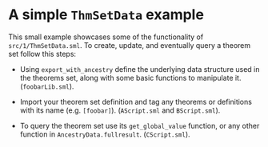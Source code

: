 # A simple `ThmSetData` example

This small example showcases some of the functionality of `src/1/ThmSetData.sml`.
To create, update, and eventually query a theorem set follow this steps:

* Using `export_with_ancestry` define the underlying data
  structure used in the theorems set, along with some basic
  functions to manipulate it. (`foobarLib.sml`).

* Import your theorem set definition and tag any theorems
  or definitions with its name (e.g. `[foobar]`).
  (`AScript.sml` and `BScript.sml`).

* To query the theorem set use its `get_global_value` function, or any
  other function in `AncestryData.fullresult`. (`CScript.sml`).
